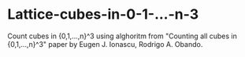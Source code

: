 # Lattice-cubes-in-0-1-...-n-3
Count cubes in {0,1,...,n}^3 using alghoritm from "Counting all cubes in {0,1,...,n}^3" paper by Eugen J. Ionascu, Rodrigo A. Obando.
